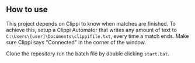 ## How to use

This project depends on Clippi to know when matches are finished. To achieve this, setup a Clippi Automator that writes any amount of text to `C:\Users\[user]\Documents\clippifile.txt`, every time a match ends. Make sure Clippi says "Connected" in the corner of the window.

Clone the repository run the batch file by double clicking `start.bat`.